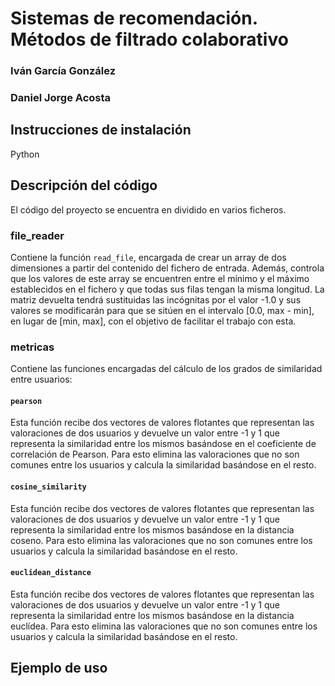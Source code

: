 # Sistemas de recomendación. Métodos de filtrado colaborativo

### Iván García González

### Daniel Jorge Acosta

## Instrucciones de instalación

Python

## Descripción del código

El código del proyecto se encuentra en dividido en varios ficheros.

### file_reader

Contiene la función `read_file`, encargada de crear un array de dos dimensiones a partir del contenido del fichero de entrada. Además, controla que los valores de este array se encuentren entre el mínimo y el máximo establecidos en el fichero y que todas sus filas tengan la misma longitud. La matriz devuelta tendrá sustituidas las incógnitas por el valor -1.0 y sus valores se modificarán para que se sitúen en el intervalo [0.0, max - min], en lugar de [min, max], con el objetivo de facilitar el trabajo con esta.

### metricas

Contiene las funciones encargadas del cálculo de los grados de similaridad entre usuarios:

#### `pearson`

Esta función recibe dos vectores de valores flotantes que representan las valoraciones de dos usuarios y devuelve un valor entre -1 y 1 que representa la similaridad entre los mismos basándose en el coeficiente de correlación de Pearson. Para esto elimina las valoraciones que no son comunes entre los usuarios y calcula la similaridad basándose en el resto.

#### `cosine_similarity`

Esta función recibe dos vectores de valores flotantes que representan las valoraciones de dos usuarios y devuelve un valor entre -1 y 1 que representa la similaridad entre los mismos basándose en la distancia coseno. Para esto elimina las valoraciones que no son comunes entre los usuarios y calcula la similaridad basándose en el resto.

#### `euclidean_distance`

Esta función recibe dos vectores de valores flotantes que representan las valoraciones de dos usuarios y devuelve un valor entre -1 y 1 que representa la similaridad entre los mismos basándose en la distancia euclídea. Para esto elimina las valoraciones que no son comunes entre los usuarios y calcula la similaridad basándose en el resto.

## Ejemplo de uso
